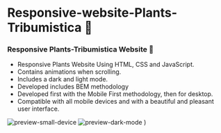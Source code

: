 # Responsive-website-Plants-Tribumistica 🎍 
 

### Responsive Plants-Tribumistica Website  🎍

- Responsive Plants Website Using HTML, CSS and JavaScript.
- Contains animations when scrolling.
- Includes a dark and light mode.
- Developed includes BEM methodology
- Developed first with the Mobile First methodology, then for desktop.
- Compatible with all mobile devices and with a beautiful and pleasant user interface.


![preview-small-device](https://user-images.githubusercontent.com/71744777/142750350-e355d9d1-792c-42ff-871e-91807c8739f8.png)
![preview-dark-mode](https://user-images.githubusercontent.com/71744777/142750353-068cac5f-2029-4187-95ec-389db4fca199.png)
)
